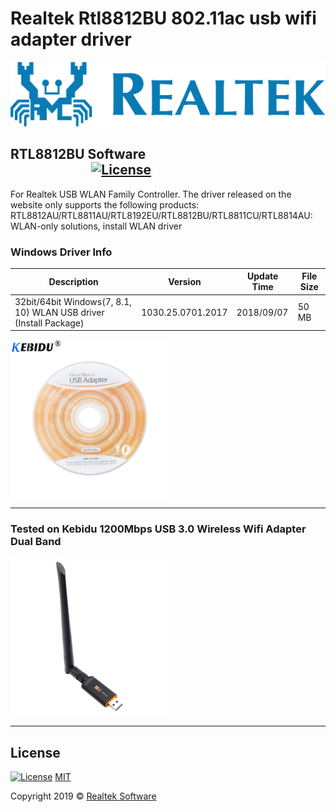 # Realtek Rtl8812BU 802.11ac usb wifi adapter driver


![BaslikFoto](realtek-logo.png)


## RTL8812BU Software  &nbsp; &nbsp; &nbsp; &nbsp;&nbsp; &nbsp; &nbsp; &nbsp; &nbsp; &nbsp; &nbsp; &nbsp; &nbsp; &nbsp; &nbsp; &nbsp; &nbsp; &nbsp;&nbsp; &nbsp; &nbsp; &nbsp; &nbsp; &nbsp;&nbsp; &nbsp; &nbsp; &nbsp; &nbsp; &nbsp; &nbsp; &nbsp; &nbsp; &nbsp; &nbsp; &nbsp; &nbsp; &nbsp;&nbsp; &nbsp; &nbsp; &nbsp; &nbsp; &nbsp;[![License](https://img.shields.io/badge/license-MIT-green.svg?style=flat)](https://github.com/recepkarademir/A-Computer_Engineering_Final_Year_Project/blob/master/LICENSE)
For Realtek USB WLAN Family Controller. The driver released on the website only supports the following products: RTL8812AU/RTL8811AU/RTL8192EU/RTL8812BU/RTL8811CU/RTL8814AU: WLAN-only solutions, install WLAN driver



### Windows Driver Info

|  Description  |    Version    |   Update Time   |  File Size  |
| ------------- | ------------- | --------------- |------------ |
| 32bit/64bit Windows(7, 8.1, 10) WLAN USB driver (Install Package)  | 1030.25.0701.2017  | 2018/09/07 | 50 MB |



<img src="kebidu-1200Mbps-USB-WiFi-Wireless-Network-Card-802-11-b-g-n-LAN-Adapter-with-Antenna.jpg" alt="alt text" width="50%" height="50%">

---


### Tested on Kebidu 1200Mbps USB 3.0 Wireless Wifi Adapter Dual Band
<img src="1200Mbps-Dual-Band-802-11ac-USB-3-0-RTL8812BU-Wireless-AC-1200-Wlan-USB-Wifi-Lan.jpg" alt="alt text" width="50%" height="50%">

---


## License
[![License](http://img.shields.io/:license-mit-blue.svg?style=flat-square)](https://github.com/recepkarademir/Realtek_Rtl8812BU_802.11ac_usb_wifi_adapter_driver/blob/master/LICENSE)   [MIT](/LICENSE)

Copyright 2019 © <a href="https://github.com/recepkarademir/Realtek_Rtl8812BU_802.11ac_usb_wifi_adapter_driver" target="_blank"> Realtek Software </a>
